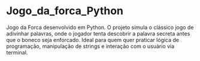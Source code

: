 # Jogo_da_forca_Python
Jogo da Forca desenvolvido em Python. O projeto simula o clássico jogo de adivinhar palavras, onde o jogador tenta descobrir a palavra secreta antes que o boneco seja enforcado. Ideal para quem quer praticar lógica de programação, manipulação de strings e interação com o usuário via terminal.
